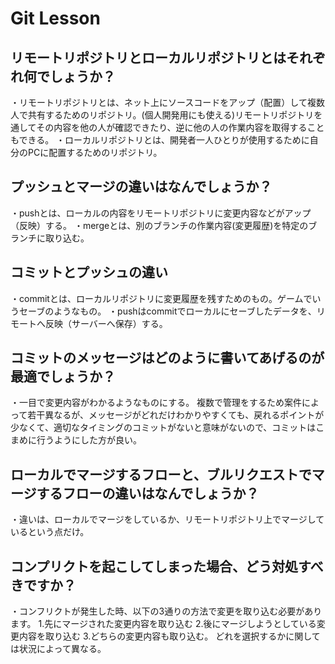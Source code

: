 # Git Lesson


## リモートリポジトリとローカルリポジトリとはそれぞれ何でしょうか？
・リモートリポジトリとは、ネット上にソースコードをアップ（配置）して複数人で共有するためのリポジトリ。(個人開発用にも使える)リモートリポジトリを通してその内容を他の人が確認できたり、逆に他の人の作業内容を取得することもできる。
・ローカルリポジトリとは、開発者一人ひとりが使用するために自分のPCに配置するためのリポジトリ。
## プッシュとマージの違いはなんでしょうか？
・pushとは、ローカルの内容をリモートリポジトリに変更内容などがアップ（反映）する。
・mergeとは、別のブランチの作業内容(変更履歴)を特定のブランチに取り込む。


## コミットとプッシュの違い
・commitとは、ローカルリポジトリに変更履歴を残すためのもの。ゲームでいうセーブのようなもの。
・pushはcommitでローカルにセーブしたデータを、リモートへ反映（サーバーへ保存）する。

## コミットのメッセージはどのように書いてあげるのが最適でしょうか？
・一目で変更内容がわかるようなものにする。
複数で管理をするため案件によって若干異なるが、メッセージがどれだけわかりやすくても、戻れるポイントが少なくて、適切なタイミングのコミットがないと意味がないので、コミットはこまめに行うようにした方が良い。
## ローカルでマージするフローと、ブルリクエストでマージするフローの違いはなんでしょうか？
・違いは、ローカルでマージをしているか、リモートリポジトリ上でマージしているという点だけ。


## コンプリクトを起こしてしまった場合、どう対処すべきですか？
・コンフリクトが発生した時、以下の3通りの方法で変更を取り込む必要があります。
1.先にマージされた変更内容を取り込む
2.後にマージしようとしている変更内容を取り込む
3.どちらの変更内容も取り込む。
どれを選択するかに関しては状況によって異なる。